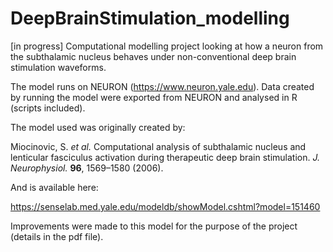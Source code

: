 # DeepBrainStimulation_modelling
[in progress]
Computational modelling project looking at how a neuron from the subthalamic nucleus behaves under non-conventional deep brain stimulation waveforms.

The model runs on NEURON (https://www.neuron.yale.edu). Data created by running the model were exported from NEURON and analysed in R (scripts included).

The model used was originally created by:

Miocinovic, S. _et al._ Computational analysis of subthalamic nucleus and lenticular fasciculus activation during therapeutic deep brain stimulation. _J. Neurophysiol._ **96**, 1569–1580 (2006).

And is available here:

https://senselab.med.yale.edu/modeldb/showModel.cshtml?model=151460

Improvements were made to this model for the purpose of the project (details in the pdf file).
